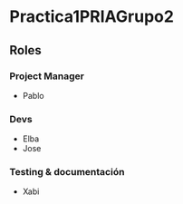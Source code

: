 # Practica1PRIAGrupo2

## Roles

### Project Manager
- Pablo

### Devs
- Elba
- Jose

### Testing & documentación
- Xabi